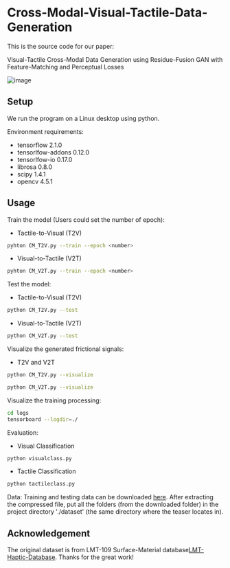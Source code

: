 # Cross-Modal-Visual-Tactile-Data-Generation
This is the source code for our paper: 

Visual-Tactile Cross-Modal Data Generation using Residue-Fusion GAN with Feature-Matching and Perceptual Losses

![image](https://github.com/shaoyuca/Visual-Tactile-Data-Generation/blob/main/dataset/teaser.png)

## Setup

We run the program on a Linux desktop using python.

Environment requirements: 

- tensorflow 2.1.0  
- tensorlfow-addons 0.12.0  
- tensorlfow-io 0.17.0  
- librosa 0.8.0  
- scipy 1.4.1  
- opencv 4.5.1  

## Usage

Train the model (Users could set the number of epoch):
- Tactile-to-Visual (T2V)
```bash
pyhton CM_T2V.py --train --epoch <number>
```
- Visual-to-Tactile (V2T)
```bash
pyhton CM_V2T.py --train --epoch <number>
```

Test the model:
- Tactile-to-Visual (T2V)
```bash
python CM_T2V.py --test
```
- Visual-to-Tactile (V2T)
```bash
python CM_V2T.py --test
```

Visualize the generated frictional signals:
- T2V and V2T
```bash
python CM_T2V.py --visualize
```
```bash
python CM_V2T.py --visualize
```

Visualize the training processing:
```bash
cd logs
tensorboard --logdir=./
```
Evaluation:
- Visual Classification
```bash
python visualclass.py
```
- Tactile Classification
```bash
python tactileclass.py
```

Data: Training and testing data can be downloaded [here](https://drive.google.com/drive/folders/1J6G-KzMinu5XfAzQ2yzPUoy69ZcXWwEV?usp=sharing). After extracting the compressed file, put all the folders (from the downloaded folder) in the project directory './dataset' (the same directory where the teaser locates in).

## Acknowledgement
The original dataset is from LMT-109 Surface-Material database[LMT-Haptic-Database](https://zeus.lmt.ei.tum.de/downloads/texture/). Thanks for the great work!